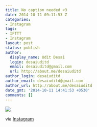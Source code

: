 ```yaml
---
title: No caption needed <3
date: 2014-10-11 09:11:53 Z
categories:
- Instagram
tags:
- IFTTT
- Instagram
layout: post
status: publish
author:
  display_name: Udit Desai
  login: desaiuditd
  email: desaiuditd@gmail.com
  url: http://about.me/desaiuditd
author_login: desaiuditd
author_email: desaiuditd@gmail.com
author_url: http://about.me/desaiuditd
date_gmt: '2014-10-11 14:41:53 +0530'
comments: []
---
```


![](http://photos-g.ak.instagram.com/hphotos-ak-xfa1/10725164_464837470324790_466457238_n.jpg)

via [Instagram](http://instagram.com/p/uAbANFkfBW/)
